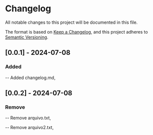 # Changelog

All notable changes to this project will be documented in this file.

The format is based on [Keep a Changelog](https://keepachangelog.com/en/1.1.0/),
and this project adheres to [Semantic Versioning](https://semver.org/spec/v2.0.0.html).

## [0.0.1] - 2024-07-08
### Added
-- Added changelog.md,

## [0.0.2] - 2024-07-08
### Remove

-- Remove arquivo.txt,

-- Remove arquivo2.txt,